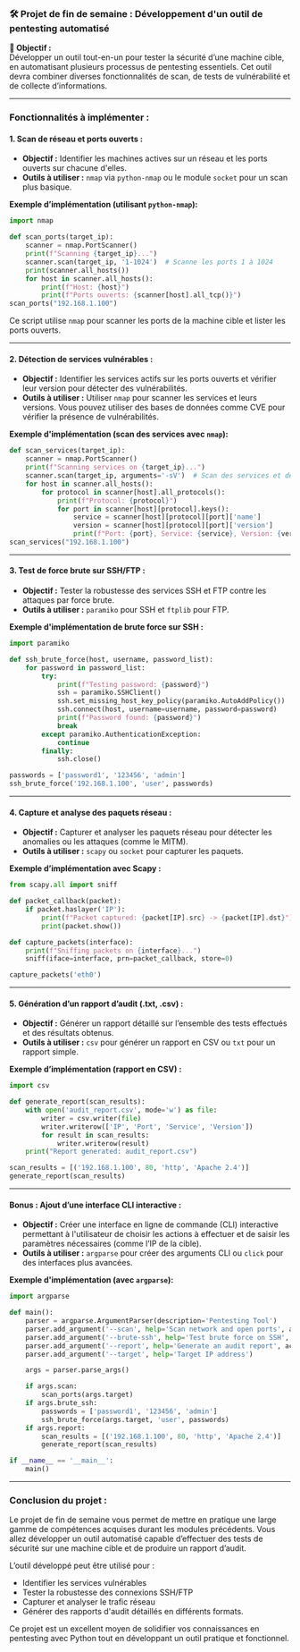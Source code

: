 ### 🛠 Projet de fin de semaine : Développement d'un outil de pentesting automatisé

**🎯 Objectif :**  
Développer un outil tout-en-un pour tester la sécurité d’une machine cible, en automatisant plusieurs processus de pentesting essentiels. Cet outil devra combiner diverses fonctionnalités de scan, de tests de vulnérabilité et de collecte d’informations.

---

### **Fonctionnalités à implémenter :**

#### 1. **Scan de réseau et ports ouverts :**
   - **Objectif :** Identifier les machines actives sur un réseau et les ports ouverts sur chacune d'elles.
   - **Outils à utiliser :** `nmap` via `python-nmap` ou le module `socket` pour un scan plus basique.

   **Exemple d’implémentation (utilisant `python-nmap`):**
   ```python
   import nmap

   def scan_ports(target_ip):
       scanner = nmap.PortScanner()
       print(f"Scanning {target_ip}...")
       scanner.scan(target_ip, '1-1024')  # Scanne les ports 1 à 1024
       print(scanner.all_hosts())
       for host in scanner.all_hosts():
           print(f"Host: {host}")
           print(f"Ports ouverts: {scanner[host].all_tcp()}")
   scan_ports("192.168.1.100")
   ```
   Ce script utilise `nmap` pour scanner les ports de la machine cible et lister les ports ouverts.

---

#### 2. **Détection de services vulnérables :**
   - **Objectif :** Identifier les services actifs sur les ports ouverts et vérifier leur version pour détecter des vulnérabilités.
   - **Outils à utiliser :** Utiliser `nmap` pour scanner les services et leurs versions. Vous pouvez utiliser des bases de données comme CVE pour vérifier la présence de vulnérabilités.
   
   **Exemple d'implémentation (scan des services avec `nmap`):**
   ```python
   def scan_services(target_ip):
       scanner = nmap.PortScanner()
       print(f"Scanning services on {target_ip}...")
       scanner.scan(target_ip, arguments='-sV')  # Scan des services et de leurs versions
       for host in scanner.all_hosts():
           for protocol in scanner[host].all_protocols():
               print(f"Protocol: {protocol}")
               for port in scanner[host][protocol].keys():
                   service = scanner[host][protocol][port]['name']
                   version = scanner[host][protocol][port]['version']
                   print(f"Port: {port}, Service: {service}, Version: {version}")
   scan_services("192.168.1.100")
   ```

---

#### 3. **Test de force brute sur SSH/FTP :**
   - **Objectif :** Tester la robustesse des services SSH et FTP contre les attaques par force brute.
   - **Outils à utiliser :** `paramiko` pour SSH et `ftplib` pour FTP.
   
   **Exemple d'implémentation de brute force sur SSH :**
   ```python
   import paramiko

   def ssh_brute_force(host, username, password_list):
       for password in password_list:
           try:
               print(f"Testing password: {password}")
               ssh = paramiko.SSHClient()
               ssh.set_missing_host_key_policy(paramiko.AutoAddPolicy())
               ssh.connect(host, username=username, password=password)
               print(f"Password found: {password}")
               break
           except paramiko.AuthenticationException:
               continue
           finally:
               ssh.close()

   passwords = ['password1', '123456', 'admin']
   ssh_brute_force('192.168.1.100', 'user', passwords)
   ```

---

#### 4. **Capture et analyse des paquets réseau :**
   - **Objectif :** Capturer et analyser les paquets réseau pour détecter les anomalies ou les attaques (comme le MITM).
   - **Outils à utiliser :** `scapy` ou `socket` pour capturer les paquets.

   **Exemple d’implémentation avec Scapy :**
   ```python
   from scapy.all import sniff

   def packet_callback(packet):
       if packet.haslayer('IP'):
           print(f"Packet captured: {packet[IP].src} -> {packet[IP].dst}")
           print(packet.show())

   def capture_packets(interface):
       print(f"Sniffing packets on {interface}...")
       sniff(iface=interface, prn=packet_callback, store=0)

   capture_packets('eth0')
   ```

---

#### 5. **Génération d’un rapport d’audit (.txt, .csv) :**
   - **Objectif :** Générer un rapport détaillé sur l’ensemble des tests effectués et des résultats obtenus.
   - **Outils à utiliser :** `csv` pour générer un rapport en CSV ou `txt` pour un rapport simple.

   **Exemple d’implémentation (rapport en CSV) :**
   ```python
   import csv

   def generate_report(scan_results):
       with open('audit_report.csv', mode='w') as file:
           writer = csv.writer(file)
           writer.writerow(['IP', 'Port', 'Service', 'Version'])
           for result in scan_results:
               writer.writerow(result)
       print("Report generated: audit_report.csv")

   scan_results = [('192.168.1.100', 80, 'http', 'Apache 2.4')]
   generate_report(scan_results)
   ```

---

#### **Bonus : Ajout d’une interface CLI interactive :**
   - **Objectif :** Créer une interface en ligne de commande (CLI) interactive permettant à l'utilisateur de choisir les actions à effectuer et de saisir les paramètres nécessaires (comme l’IP de la cible).
   - **Outils à utiliser :** `argparse` pour créer des arguments CLI ou `click` pour des interfaces plus avancées.

   **Exemple d'implémentation (avec `argparse`):**
   ```python
   import argparse

   def main():
       parser = argparse.ArgumentParser(description='Pentesting Tool')
       parser.add_argument('--scan', help='Scan network and open ports', action='store_true')
       parser.add_argument('--brute-ssh', help='Test brute force on SSH', action='store_true')
       parser.add_argument('--report', help='Generate an audit report', action='store_true')
       parser.add_argument('--target', help='Target IP address')

       args = parser.parse_args()

       if args.scan:
           scan_ports(args.target)
       if args.brute_ssh:
           passwords = ['password1', '123456', 'admin']
           ssh_brute_force(args.target, 'user', passwords)
       if args.report:
           scan_results = [('192.168.1.100', 80, 'http', 'Apache 2.4')]
           generate_report(scan_results)

   if __name__ == '__main__':
       main()
   ```

---

### **Conclusion du projet :**

Le projet de fin de semaine vous permet de mettre en pratique une large gamme de compétences acquises durant les modules précédents. Vous allez développer un outil automatisé capable d’effectuer des tests de sécurité sur une machine cible et de produire un rapport d’audit.

L’outil développé peut être utilisé pour :
- Identifier les services vulnérables
- Tester la robustesse des connexions SSH/FTP
- Capturer et analyser le trafic réseau
- Générer des rapports d'audit détaillés en différents formats.

Ce projet est un excellent moyen de solidifier vos connaissances en pentesting avec Python tout en développant un outil pratique et fonctionnel.